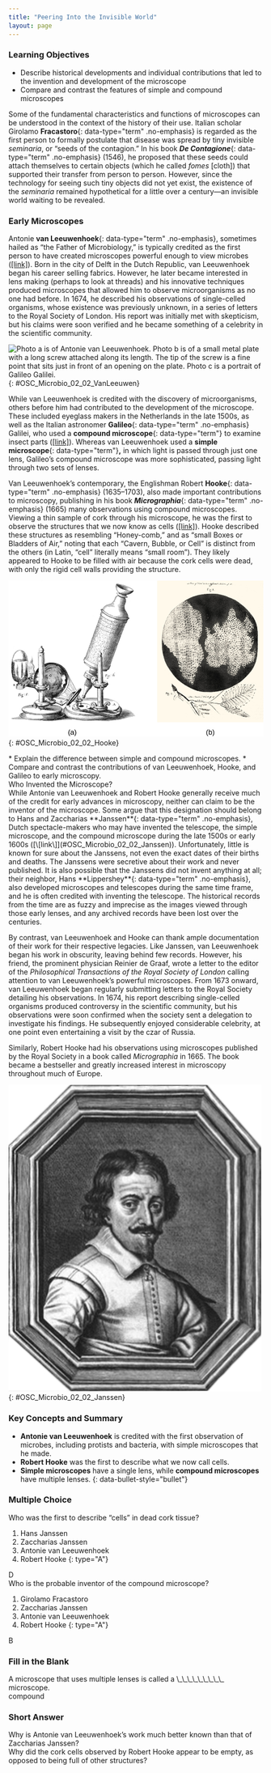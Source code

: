 ```yaml
---
title: "Peering Into the Invisible World"
layout: page
---
```



### Learning Objectives

* Describe historical developments and individual contributions that led to the invention and development of the microscope
* Compare and contrast the features of simple and compound microscopes

Some of the fundamental characteristics and functions of microscopes can be understood in the context of the history of their use. Italian scholar Girolamo **Fracastoro**{: data-type="term" .no-emphasis} is regarded as the first person to formally postulate that disease was spread by tiny invisible *seminaria*, or “seeds of the contagion.” In his book ***De Contagione***{: data-type="term" .no-emphasis} (1546), he proposed that these seeds could attach themselves to certain objects (which he called *fomes* \[cloth\]) that supported their transfer from person to person. However, since the technology for seeing such tiny objects did not yet exist, the existence of the *seminaria* remained hypothetical for a little over a century—an invisible world waiting to be revealed.

### Early Microscopes

Antonie **van Leeuwenhoek**{: data-type="term" .no-emphasis}, sometimes hailed as “the Father of Microbiology,” is typically credited as the first person to have created microscopes powerful enough to view microbes ([\[link\]](#OSC_Microbio_02_02_VanLeeuwen)). Born in the city of Delft in the Dutch Republic, van Leeuwenhoek began his career selling fabrics. However, he later became interested in lens making (perhaps to look at threads) and his innovative techniques produced microscopes that allowed him to observe microorganisms as no one had before. In 1674, he described his observations of single-celled organisms, whose existence was previously unknown, in a series of letters to the Royal Society of London. His report was initially met with skepticism, but his claims were soon verified and he became something of a celebrity in the scientific community.

 ![Photo a is of Antonie van Leeuwenhoek. Photo b is of a small metal plate with a long screw attached along its length. The tip of the screw is a fine point that sits just in front of an opening on the plate. Photo c is a portrait of Galileo Galilei.](../resources/OSC_Microbio_02_02_VanLeeuwen.jpg "(a) Antonie van Leeuwenhoek (1632&#x2013;1723) is credited as being the first person to observe microbes, including bacteria, which he called &#x201C;animalcules&#x201D; and &#x201C;wee little beasties.&#x201D; (b) Even though van Leeuwenhoek&#x2019;s microscopes were simple microscopes (as seen in this replica), they were more powerful and provided better resolution than the compound microscopes of his day. (c) Though more famous for developing the telescope, Galileo Galilei (1564&#x2013;1642) was also one of the pioneers of microscopy. (credit b: modification of work by &#x201C;Wellcome Images&#x201D;/Wikimedia Commons)"){: #OSC_Microbio_02_02_VanLeeuwen}

While van Leeuwenhoek is credited with the discovery of microorganisms, others before him had contributed to the development of the microscope. These included eyeglass makers in the Netherlands in the late 1500s, as well as the Italian astronomer **Galileo**{: data-type="term" .no-emphasis} Galilei, who used a **compound microscope**{: data-type="term"} to examine insect parts ([\[link\]](#OSC_Microbio_02_02_VanLeeuwen)). Whereas van Leeuwenhoek used a **simple microscope**{: data-type="term"}**,** in which light is passed through just one lens, Galileo’s compound microscope was more sophisticated, passing light through two sets of lenses.

Van Leeuwenhoek’s contemporary, the Englishman Robert **Hooke**{: data-type="term" .no-emphasis} (1635–1703), also made important contributions to microscopy, publishing in his book ***Micrographia***{: data-type="term" .no-emphasis} (1665) many observations using compound microscopes. Viewing a thin sample of cork through his microscope, he was the first to observe the structures that we now know as cells ([\[link\]](#OSC_Microbio_02_02_Hooke)). Hooke described these structures as resembling “Honey-comb,” and as “small Boxes or Bladders of Air,” noting that each “Cavern, Bubble, or Cell” is distinct from the others (in Latin, “cell” literally means “small room”). They likely appeared to Hooke to be filled with air because the cork cells were dead, with only the rigid cell walls providing the structure.

 ![The microscope drawing in a shows a tube with an eyepiece at the top and a small lens pointed at the circle on the base of the apparatus. A larger lens focuses light from a candle at the circle on the base of the apparatus. Figure b shows a drawing of a leaf at the bottom above that is a black circle with two large, irregular shaped regions. Each of these regions is filled with tiny white rectangles arranged in rows.](../resources/OSC_Microbio_02_02_Hooke.jpg "Robert Hooke used his (a) compound microscope to view (b) cork cells. Both of these engravings are from his seminal work Micrographia, published in 1665."){: #OSC_Microbio_02_02_Hooke}

<div data-type="note" class="microbiology check-your-understanding" markdown="1">
* Explain the difference between simple and compound microscopes.
* Compare and contrast the contributions of van Leeuwenhoek, Hooke, and Galileo to early microscopy.

</div>

<div data-type="note" class="microbiology micro-connection" markdown="1">
<div data-type="title">
Who Invented the Microscope?
</div>
While Antonie van Leeuwenhoek and Robert Hooke generally receive much of the credit for early advances in microscopy, neither can claim to be the inventor of the microscope. Some argue that this designation should belong to Hans and Zaccharias **Janssen**{: data-type="term" .no-emphasis}, Dutch spectacle-makers who may have invented the telescope, the simple microscope, and the compound microscope during the late 1500s or early 1600s ([\[link\]](#OSC_Microbio_02_02_Janssen)). Unfortunately, little is known for sure about the Janssens, not even the exact dates of their births and deaths. The Janssens were secretive about their work and never published. It is also possible that the Janssens did not invent anything at all; their neighbor, Hans **Lippershey**{: data-type="term" .no-emphasis}, also developed microscopes and telescopes during the same time frame, and he is often credited with inventing the telescope. The historical records from the time are as fuzzy and imprecise as the images viewed through those early lenses, and any archived records have been lost over the centuries.

By contrast, van Leeuwenhoek and Hooke can thank ample documentation of their work for their respective legacies. Like Janssen, van Leeuwenhoek began his work in obscurity, leaving behind few records. However, his friend, the prominent physician Reinier de Graaf, wrote a letter to the editor of the *Philosophical Transactions of the Royal Society of London* calling attention to van Leeuwenhoek’s powerful microscopes. From 1673 onward, van Leeuwenhoek began regularly submitting letters to the Royal Society detailing his observations. In 1674, his report describing single-celled organisms produced controversy in the scientific community, but his observations were soon confirmed when the society sent a delegation to investigate his findings. He subsequently enjoyed considerable celebrity, at one point even entertaining a visit by the czar of Russia.

Similarly, Robert Hooke had his observations using microscopes published by the Royal Society in a book called *Micrographia* in 1665. The book became a bestseller and greatly increased interest in microscopy throughout much of Europe.

![A photo of Zaccharias Janssen is shown](../resources/OSC_Microbio_02_02_Janssen.jpg "Zaccharias Janssen, along with his father Hans, may have invented the telescope, the simple microscope, and the compound microscope during the late 1500s or early 1600s. The historical evidence is inconclusive."){: #OSC_Microbio_02_02_Janssen}


</div>

### Key Concepts and Summary

* **Antonie van Leeuwenhoek** is credited with the first observation of microbes, including protists and bacteria, with simple microscopes that he made.
* **Robert Hooke** was the first to describe what we now call cells.
* **Simple microscopes** have a single lens, while **compound microscopes** have multiple lenses.
{: data-bullet-style="bullet"}

### Multiple Choice

<div data-type="exercise">
<div data-type="problem" markdown="1">
Who was the first to describe “cells” in dead cork tissue?

1.  Hans Janssen
2.  Zaccharias Janssen
3.  Antonie van Leeuwenhoek
4.  Robert Hooke
{: type="A"}

</div>
<div data-type="solution" markdown="1">
D

</div>
</div>

<div data-type="exercise">
<div data-type="problem" markdown="1">
Who is the probable inventor of the compound microscope?

1.  Girolamo Fracastoro
2.  Zaccharias Janssen
3.  Antonie van Leeuwenhoek
4.  Robert Hooke
{: type="A"}

</div>
<div data-type="solution" markdown="1">
B

</div>
</div>

### Fill in the Blank

<div data-type="exercise">
<div data-type="problem" markdown="1">
A microscope that uses multiple lenses is called a \_\_\_\_\_\_\_\_\_ microscope.

</div>
<div data-type="solution" markdown="1">
compound

</div>
</div>

### Short Answer

<div data-type="exercise">
<div data-type="problem" markdown="1">
Why is Antonie van Leeuwenhoek’s work much better known than that of Zaccharias Janssen?

</div>
</div>

<div data-type="exercise">
<div data-type="problem" markdown="1">
Why did the cork cells observed by Robert Hooke appear to be empty, as opposed to being full of other structures?

</div>
</div>

